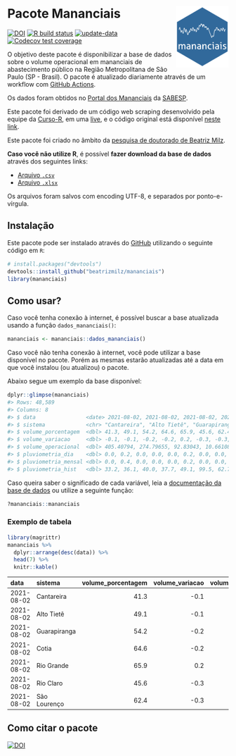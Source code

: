 
<!-- README.md is generated from README.Rmd. Please edit that file -->

# Pacote Mananciais <img src="man/figures/hexlogo.png" align="right" width = "120px"/>

<!-- badges: start -->

[![DOI](https://zenodo.org/badge/DOI/10.5281/zenodo.4733056.svg)](https://doi.org/10.5281/zenodo.4733056)
[![R build
status](https://github.com/beatrizmilz/mananciais/workflows/R-CMD-check/badge.svg)](https://github.com/beatrizmilz/mananciais/actions)
[![update-data](https://github.com/beatrizmilz/mananciais/actions/workflows/2-update_data.yaml/badge.svg)](https://github.com/beatrizmilz/mananciais/actions/workflows/2-update_data.yaml)
[![Codecov test
coverage](https://codecov.io/gh/beatrizmilz/mananciais/branch/master/graph/badge.svg)](https://codecov.io/gh/beatrizmilz/mananciais?branch=master)
<!-- badges: end -->

O objetivo deste pacote é disponibilizar a base de dados sobre o volume
operacional em mananciais de abastecimento público na Região
Metropolitana de São Paulo (SP - Brasil). O pacote é atualizado
diariamente através de um workflow com [GitHub
Actions](https://github.com/beatrizmilz/mananciais/actions).

Os dados foram obtidos no [Portal dos
Mananciais](http://mananciais.sabesp.com.br/Situacao) da
[SABESP](http://site.sabesp.com.br/site/Default.aspx).

Este pacote foi derivado de um código web scraping desenvolvido pela
equipe da [Curso-R](https://www.curso-r.com/), em uma
[live](https://youtu.be/jvZIxrMmOcQ), e o código original está
disponível [neste
link](https://github.com/curso-r/lives/blob/master/drafts/20200730_scraper_sabesp.R).

Este pacote foi criado no âmbito da [pesquisa de doutorado de Beatriz
Milz](https://beatrizmilz.github.io/tese/).

**Caso você não utilize R**, é possível **fazer download da base de
dados** através dos seguintes links:

  - [Arquivo
    `.csv`](https://github.com/beatrizmilz/mananciais/raw/master/inst/extdata/mananciais.csv)
  - [Arquivo
    `.xlsx`](https://github.com/beatrizmilz/mananciais/blob/master/inst/extdata/mananciais.xlsx?raw=true)

Os arquivos foram salvos com encoding UTF-8, e separados por
ponto-e-vírgula.

## Instalação

Este pacote pode ser instalado através do [GitHub](https://github.com/)
utilizando o seguinte código em `R`:

``` r
# install.packages("devtools")
devtools::install_github("beatrizmilz/mananciais")
library(mananciais)
```

## Como usar?

Caso você tenha conexão à internet, é possível buscar a base atualizada
usando a função `dados_mananciais()`:

``` r
mananciais <- mananciais::dados_mananciais() 
```

Caso você não tenha conexão à internet, você pode utilizar a base
disponível no pacote. Porém as mesmas estarão atualizadas até a data em
que você instalou (ou atualizou) o pacote.

Abaixo segue um exemplo da base disponível:

``` r
dplyr::glimpse(mananciais)
#> Rows: 48,589
#> Columns: 8
#> $ data                <date> 2021-08-02, 2021-08-02, 2021-08-02, 2021-08-02, 2…
#> $ sistema             <chr> "Cantareira", "Alto Tietê", "Guarapiranga", "Cotia…
#> $ volume_porcentagem  <dbl> 41.3, 49.1, 54.2, 64.6, 65.9, 45.6, 62.4, 41.4, 49…
#> $ volume_variacao     <dbl> -0.1, -0.1, -0.2, -0.2, 0.2, -0.3, -0.3, -0.1, -0.…
#> $ volume_operacional  <dbl> 405.40794, 274.79655, 92.83043, 10.66108, 73.89676…
#> $ pluviometria_dia    <dbl> 0.0, 0.2, 0.0, 0.0, 0.0, 0.2, 0.0, 0.0, 0.2, 0.0, …
#> $ pluviometria_mensal <dbl> 0.0, 0.4, 0.0, 0.0, 0.0, 0.2, 0.0, 0.0, 0.2, 0.0, …
#> $ pluviometria_hist   <dbl> 33.2, 36.1, 40.0, 37.7, 49.1, 99.5, 62.7, 33.2, 36…
```

Caso queira saber o significado de cada variável, leia a [documentação
da base de
dados](https://beatrizmilz.github.io/mananciais/reference/mananciais.html)
ou utilize a seguinte função:

``` r
?mananciais::mananciais
```

### Exemplo de tabela

``` r
library(magrittr)
mananciais %>% 
  dplyr::arrange(desc(data)) %>% 
  head(7) %>%
  knitr::kable()
```

| data       | sistema      | volume\_porcentagem | volume\_variacao | volume\_operacional | pluviometria\_dia | pluviometria\_mensal | pluviometria\_hist |
| :--------- | :----------- | ------------------: | ---------------: | ------------------: | ----------------: | -------------------: | -----------------: |
| 2021-08-02 | Cantareira   |                41.3 |            \-0.1 |           405.40794 |               0.0 |                  0.0 |               33.2 |
| 2021-08-02 | Alto Tietê   |                49.1 |            \-0.1 |           274.79655 |               0.2 |                  0.4 |               36.1 |
| 2021-08-02 | Guarapiranga |                54.2 |            \-0.2 |            92.83043 |               0.0 |                  0.0 |               40.0 |
| 2021-08-02 | Cotia        |                64.6 |            \-0.2 |            10.66108 |               0.0 |                  0.0 |               37.7 |
| 2021-08-02 | Rio Grande   |                65.9 |              0.2 |            73.89676 |               0.0 |                  0.0 |               49.1 |
| 2021-08-02 | Rio Claro    |                45.6 |            \-0.3 |             6.23305 |               0.2 |                  0.2 |               99.5 |
| 2021-08-02 | São Lourenço |                62.4 |            \-0.3 |            55.38962 |               0.0 |                  0.0 |               62.7 |

## Como citar o pacote

[![DOI](https://zenodo.org/badge/DOI/10.5281/zenodo.4733056.svg)](https://doi.org/10.5281/zenodo.4733056)
